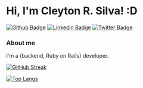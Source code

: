 # Hi, I'm Cleyton R. Silva! :D

[![Github Badge](https://img.shields.io/badge/-Github-000?style=flat-square&logo=Github&logoColor=white&link=https://github.com/rcleyton)](https://github.com/rcleyton)
[![Linkedin Badge](https://img.shields.io/badge/-LinkedIn-blue?style=flat-square&logo=Linkedin&logoColor=white&link=https://www.linkedin.com/in/cleytonrsilva/)](https://www.linkedin.com/in/cleytonrsilva/)
[![Twitter Badge](https://img.shields.io/badge/-Twitter-1ca0f1?style=flat-square&labelColor=1ca0f1&logo=twitter&logoColor=white&link=https://twitter.com/r7cleyton)](https://twitter.com/r7cleyton)

### About me
I'm a {backend, Ruby on Rails} developer.

[![GitHub Streak](https://streak-stats.demolab.com?user=rcleyton&theme=dark)](https://git.io/streak-stats)

[![Top Langs](https://github-readme-stats.vercel.app/api/top-langs/?username=rcleyton&layout=compact&theme=vision-friendly-dark)](https://github.com/anuraghazra/github-readme-stats)
